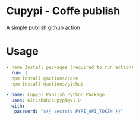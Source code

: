 # Cupypi - Coffe publish
A simple publish github action

# Usage
```yaml
- name Install packages (required to run action)
  run: |
  npm install @actions/core
  npm install @actions/github 
		
- name: Cupypi Publish Python Package
  uses: GitLabBR/cupypi@v1.0
  with:
   password: "${{ secrets.PYPI_API_TOKEN }}"
	
```